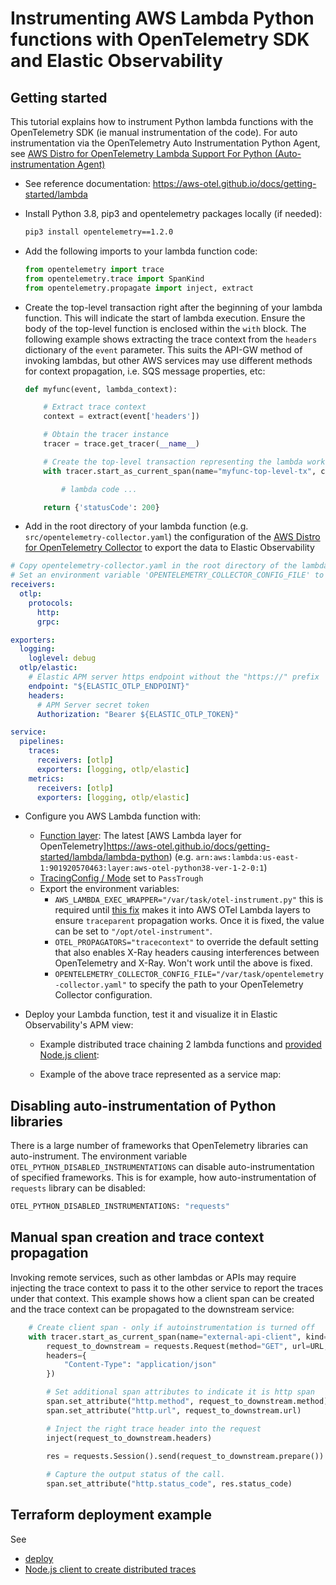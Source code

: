 # Instrumenting AWS Lambda Python functions with OpenTelemetry SDK and Elastic Observability 

## Getting started
This tutorial explains how to instrument Python lambda functions with the OpenTelemetry SDK (ie manual instrumentation of the code). For auto instrumentation via the OpenTelemetry Auto Instrumentation Python Agent, see [AWS Distro for OpenTelemetry Lambda Support For Python (Auto-instrumentation Agent)](https://aws-otel.github.io/docs/getting-started/python-sdk/trace-auto-instr)

* See reference documentation: https://aws-otel.github.io/docs/getting-started/lambda

* Install Python 3.8, pip3 and opentelemetry packages locally (if needed):
    ```bash
    pip3 install opentelemetry==1.2.0
    ```

* Add the following imports to your lambda function code:
    ```python
    from opentelemetry import trace
    from opentelemetry.trace import SpanKind
    from opentelemetry.propagate import inject, extract
    ```

* Create the top-level transaction right after the beginning of your lambda function. This will indicate the start of lambda execution. Ensure the body of the top-level function is enclosed within the `with` block. The following example shows extracting the trace context from the `headers` dictionary of the `event` parameter. This suits the API-GW method of invoking lambdas, but other AWS services may use different methods for context propagation, i.e. SQS message properties, etc:
    ```python
    def myfunc(event, lambda_context):

        # Extract trace context
        context = extract(event['headers'])
    
        # Obtain the tracer instance
        tracer = trace.get_tracer(__name__)
    
        # Create the top-level transaction representing the lambda work
        with tracer.start_as_current_span(name="myfunc-top-level-tx", context=context, kind=SpanKind.SERVER):
    
            # lambda code ...
  
        return {'statusCode': 200} 
    ```
* Add in the root directory of your lambda function (e.g. `src/opentelemetry-collector.yaml`) the configuration of the [AWS Distro for OpenTelemetry Collector](https://github.com/aws-observability/aws-otel-collector) to export the data to Elastic Observability

```yaml
# Copy opentelemetry-collector.yaml in the root directory of the lambda function
# Set an environment variable 'OPENTELEMETRY_COLLECTOR_CONFIG_FILE' to '/var/task/opentelemetry-collector.yaml'
receivers:
  otlp:
    protocols:
      http:
      grpc:

exporters:
  logging:
    loglevel: debug
  otlp/elastic:
    # Elastic APM server https endpoint without the "https://" prefix
    endpoint: "${ELASTIC_OTLP_ENDPOINT}"
    headers:
      # APM Server secret token
      Authorization: "Bearer ${ELASTIC_OTLP_TOKEN}"

service:
  pipelines:
    traces:
      receivers: [otlp]
      exporters: [logging, otlp/elastic]
    metrics:
      receivers: [otlp]
      exporters: [logging, otlp/elastic]
```
* Configure you AWS Lambda function with:
   * [Function layer](https://docs.aws.amazon.com/lambda/latest/dg/API_Layer.html): The latest [AWS Lambda layer for OpenTelemetry]https://aws-otel.github.io/docs/getting-started/lambda/lambda-python)  (e.g. `arn:aws:lambda:us-east-1:901920570463:layer:aws-otel-python38-ver-1-2-0:1`)
   * [TracingConfig / Mode](https://docs.aws.amazon.com/lambda/latest/dg/API_TracingConfig.html) set to `PassTrough`
   * Export the environment variables:
      * `AWS_LAMBDA_EXEC_WRAPPER="/var/task/otel-instrument.py"` this is required until [this fix](https://github.com/aws-observability/aws-otel-lambda/issues/109) makes it into AWS OTel Lambda layers to ensure `traceparent` propagation works. Once it is fixed, the value can be set to `"/opt/otel-instrument"`.
      * `OTEL_PROPAGATORS="tracecontext"` to override the default setting that also enables X-Ray headers causing interferences between OpenTelemetry and X-Ray. Won't work until the above is fixed.
      * `OPENTELEMETRY_COLLECTOR_CONFIG_FILE="/var/task/opentelemetry-collector.yaml"` to specify the path to your OpenTelemetry Collector configuration.

* Deploy your Lambda function, test it and visualize it in Elastic Observability's APM view:
    * Example distributed trace chaining 2 lambda functions and [provided Node.js client](client/README.md):

    * Example of the above trace represented as a service map:


## Disabling auto-instrumentation of Python libraries
There is a large number of frameworks that OpenTelemetry libraries can auto-instrument. The environment variable `OTEL_PYTHON_DISABLED_INSTRUMENTATIONS` can disable auto-instrumentation of specified frameworks. This is for example, how auto-instrumentation of `requests` library can be disabled:
```bash
OTEL_PYTHON_DISABLED_INSTRUMENTATIONS: "requests"
```

## Manual span creation and trace context propagation
Invoking remote services, such as other lambdas or APIs may require injecting the trace context to pass it to the other service to report the traces under that context. This example shows how a client span can be created and the trace context can be propagated to the downstream service:
```python
    # Create client span - only if autoinstrumentation is turned off
    with tracer.start_as_current_span(name="external-api-client", kind=SpanKind.CLIENT) as span:
        request_to_downstream = requests.Request(method="GET", url=URL, 
        headers={
            "Content-Type": "application/json"
        })

        # Set additional span attributes to indicate it is http span
        span.set_attribute("http.method", request_to_downstream.method)
        span.set_attribute("http.url", request_to_downstream.url)

        # Inject the right trace header into the request
        inject(request_to_downstream.headers)
    
        res = requests.Session().send(request_to_downstream.prepare())

        # Capture the output status of the call.
        span.set_attribute("http.status_code", res.status_code)
```

## Terraform deployment example
See
* [deploy](deploy/README.md) 
* [Node.js client to create distributed traces](client/README.md)